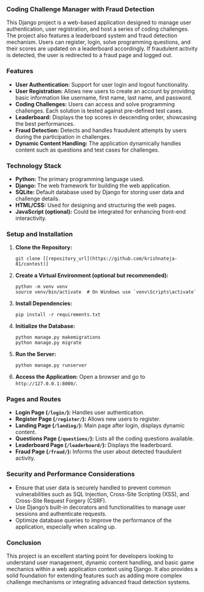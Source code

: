 ### Coding Challenge Manager with Fraud Detection

This Django project is a web-based application designed to manage user authentication, user registration, and host a series of coding challenges. The project also features a leaderboard system and fraud detection mechanism. Users can register, login, solve programming questions, and their scores are updated on a leaderboard accordingly. If fraudulent activity is detected, the user is redirected to a fraud page and logged out.

### Features

- **User Authentication:** Support for user login and logout functionality.
- **User Registration:** Allows new users to create an account by providing basic information like username, first name, last name, and password.
- **Coding Challenges:** Users can access and solve programming challenges. Each solution is tested against pre-defined test cases.
- **Leaderboard:** Displays the top scores in descending order, showcasing the best performances.
- **Fraud Detection:** Detects and handles fraudulent attempts by users during the participation in challenges.
- **Dynamic Content Handling:** The application dynamically handles content such as questions and test cases for challenges.

### Technology Stack

- **Python:** The primary programming language used.
- **Django:** The web framework for building the web application.
- **SQLite:** Default database used by Django for storing user data and challenge details.
- **HTML/CSS:** Used for designing and structuring the web pages.
- **JavaScript (optional):** Could be integrated for enhancing front-end interactivity.

### Setup and Installation

1. **Clone the Repository:**
   ```
   git clone [[repository_url](https://github.com/krishnateja-81/contest)]
   ```

2. **Create a Virtual Environment (optional but recommended):**
   ```
   python -m venv venv
   source venv/bin/activate  # On Windows use `venv\Scripts\activate`
   ```

3. **Install Dependencies:**
   ```
   pip install -r requirements.txt
   ```

4. **Initialize the Database:**
   ```
   python manage.py makemigrations
   python manage.py migrate
   ```

5. **Run the Server:**
   ```
   python manage.py runserver
   ```

6. **Access the Application:**
   Open a browser and go to `http://127.0.0.1:8000/`.

### Pages and Routes

- **Login Page (`/login/`):** Handles user authentication.
- **Register Page (`/register/`):** Allows new users to register.
- **Landing Page (`/landing/`):** Main page after login, displays dynamic content.
- **Questions Page (`/questions/`):** Lists all the coding questions available.
- **Leaderboard Page (`/leaderboard/`):** Displays the leaderboard.
- **Fraud Page (`/fraud/`):** Informs the user about detected fraudulent activity.

### Security and Performance Considerations

- Ensure that user data is securely handled to prevent common vulnerabilities such as SQL Injection, Cross-Site Scripting (XSS), and Cross-Site Request Forgery (CSRF).
- Use Django’s built-in decorators and functionalities to manage user sessions and authenticate requests.
- Optimize database queries to improve the performance of the application, especially when scaling up.

### Conclusion

This project is an excellent starting point for developers looking to understand user management, dynamic content handling, and basic game mechanics within a web application context using Django. It also provides a solid foundation for extending features such as adding more complex challenge mechanisms or integrating advanced fraud detection systems.
